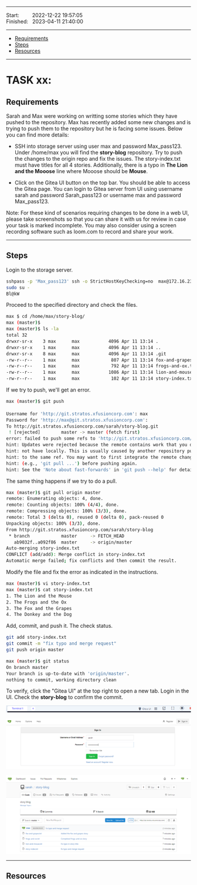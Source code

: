 
------------------------------

Start: &nbsp;&nbsp;&nbsp;&nbsp;&nbsp;&nbsp;&nbsp;&nbsp;2022-12-22 19:57:05  
Finished: &nbsp;&nbsp;2023-04-11 21:40:00

------------------------------

- [Requirements](#requirements)
- [Steps](#steps)
- [Resources](#resources)

------------------------------

# TASK xx: 

## Requirements

Sarah and Max were working on writting some stories which they have pushed to the repository. Max has recently added some new changes and is trying to push them to the repository but he is facing some issues. Below you can find more details:

- SSH into storage server using user max and password Max_pass123. Under /home/max you will find the **story-blog** repository. Try to push the changes to the origin repo and fix the issues. The story-index.txt must have titles for all 4 stories. Additionally, there is a typo in **The Lion and the Mooose** line where Mooose should be **Mouse**.

- Click on the Gitea UI button on the top bar. You should be able to access the Gitea page. You can login to Gitea server from UI using username sarah and password Sarah_pass123 or username max and password Max_pass123.

Note: For these kind of scenarios requiring changes to be done in a web UI, please take screenshots so that you can share it with us for review in case your task is marked incomplete. You may also consider using a screen recording software such as loom.com to record and share your work.


------------------------------

## Steps

Login to the storage server.

```bash
sshpass -p 'Max_pass123' ssh -o StrictHostKeyChecking=no  max@172.16.238.15
sudo su -
Bl@kW 
```

Proceed to the specified directory and check the files.

```bash
max $ cd /home/max/story-blog/
max (master)$   
max (master)$ ls -la
total 32
drwxr-sr-x    3 max      max           4096 Apr 11 13:14 .
drwxr-sr-x    1 max      max           4096 Apr 11 13:14 ..
drwxr-sr-x    8 max      max           4096 Apr 11 13:14 .git
-rw-r--r--    1 max      max            807 Apr 11 13:14 fox-and-grapes.txt
-rw-r--r--    1 max      max            792 Apr 11 13:14 frogs-and-ox.txt
-rw-r--r--    1 max      max           1086 Apr 11 13:14 lion-and-mouse.txt
-rw-r--r--    1 max      max            102 Apr 11 13:14 story-index.txt
```

If we try to push, we'll get an error. 

```bash
max (master)$ git push

Username for 'http://git.stratos.xfusioncorp.com': max
Password for 'http://max@git.stratos.xfusioncorp.com': 
To http://git.stratos.xfusioncorp.com/sarah/story-blog.git
 ! [rejected]        master -> master (fetch first)
error: failed to push some refs to 'http://git.stratos.xfusioncorp.com/sarah/story-blog.git'
hint: Updates were rejected because the remote contains work that you do
hint: not have locally. This is usually caused by another repository pushing
hint: to the same ref. You may want to first integrate the remote changes
hint: (e.g., 'git pull ...') before pushing again.
hint: See the 'Note about fast-forwards' in 'git push --help' for details. 
```

The same thing happens if we try to do a pull.

```bash
max (master)$ git pull origin master
remote: Enumerating objects: 4, done.
remote: Counting objects: 100% (4/4), done.
remote: Compressing objects: 100% (3/3), done.
remote: Total 3 (delta 0), reused 0 (delta 0), pack-reused 0
Unpacking objects: 100% (3/3), done.
From http://git.stratos.xfusioncorp.com/sarah/story-blog
 * branch            master     -> FETCH_HEAD
   ab9032f..a092f86  master     -> origin/master
Auto-merging story-index.txt
CONFLICT (add/add): Merge conflict in story-index.txt
Automatic merge failed; fix conflicts and then commit the result. 
```

Modify the file and fix the error as indicated in the instructions.

```bash
max (master)$ vi story-index.txt
max (master)$ cat story-index.txt 
1. The Lion and the Mouse
2. The Frogs and the Ox
3. The Fox and the Grapes
4. The Donkey and the Dog
```

Add, commit, and push it. The check status.

```bash
git add story-index.txt 
git commit -m "fix typo and merge request"
git push origin master
```
```bash
max (master)$ git status
On branch master
Your branch is up-to-date with 'origin/master'.
nothing to commit, working directory clean 
```

To verify, click the "Gitea UI" at the top right to open a new tab. Login in the UI.
Check the **story-blog** to confirm the commit.

![](../Images/task114giteaui.png)

![](../Images/task114gitpushed.png)

![](../Images/task114sarahrepo.png)



------------------------------

## Resources